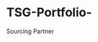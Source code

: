 # TSG-Portfolio-
Sourcing Partner
<!DOCTYPE html>
<html lang="en">
<head>
    <meta charset="UTF-8">
    <meta name="viewport" content="width=device-width, initial-scale=1.0">
    <title>Gaming Accessories - Product Order Request</title>
    <script src="https://cdn.tailwindcss.com"></script>
    <script>
        tailwind.config = {
            darkMode: 'class',
            theme: {
                extend: {
                    colors: {
                        primary: '#5D5CDE',
                        'primary-hover': '#4F4BC7',
                    }
                }
            }
        }
    </script>
    <style>
        .product-frame {
            background: linear-gradient(135deg, #667eea 0%, #764ba2 100%);
            transition: all 0.3s ease;
        }
        .product-frame:hover {
            transform: translateY(-5px);
            box-shadow: 0 20px 25px -5px rgba(0, 0, 0, 0.1), 0 10px 10px -5px rgba(0, 0, 0, 0.04);
        }
        .dark .product-frame {
            background: linear-gradient(135deg, #4a5568 0%, #2d3748 100%);
        }
        .file-upload-area {
            border: 2px dashed #d1d5db;
            transition: all 0.3s ease;
        }
        .file-upload-area:hover, .file-upload-area.drag-over {
            border-color: #5D5CDE;
            background-color: #f8faff;
        }
        .dark .file-upload-area {
            border-color: #4b5563;
        }
        .dark .file-upload-area:hover, .dark .file-upload-area.drag-over {
            border-color: #5D5CDE;
            background-color: #1f2937;
        }
        .loading-spinner {
            animation: spin 1s linear infinite;
        }
        @keyframes spin {
            from { transform: rotate(0deg); }
            to { transform: rotate(360deg); }
        }
        .category-card {
            background: linear-gradient(45deg, #f3f4f6, #e5e7eb);
            border: 2px solid #e5e7eb;
            transition: all 0.3s ease;
        }
        .category-card:hover {
            border-color: #5D5CDE;
            background: linear-gradient(45deg, #f8faff, #f3f4f6);
        }
        .dark .category-card {
            background: linear-gradient(45deg, #374151, #4b5563);
            border-color: #4b5563;
        }
        .dark .category-card:hover {
            border-color: #5D5CDE;
            background: linear-gradient(45deg, #1f2937, #374151);
        }
        
        /* TSG Branding Animations */
        .floating-shapes {
            position: absolute;
            width: 100%;
            height: 100%;
            overflow: hidden;
        }
        
        .shape {
            position: absolute;
            border-radius: 50%;
            background: linear-gradient(45deg, #ffffff20, #ffffff10);
            animation: float 6s ease-in-out infinite;
        }
        
        .shape-1 {
            width: 80px;
            height: 80px;
            top: 10%;
            left: 10%;
            animation-delay: 0s;
        }
        
        .shape-2 {
            width: 120px;
            height: 120px;
            top: 60%;
            right: 15%;
            animation-delay: 2s;
        }
        
        .shape-3 {
            width: 60px;
            height: 60px;
            top: 30%;
            right: 30%;
            animation-delay: 4s;
        }
        
        .shape-4 {
            width: 100px;
            height: 100px;
            bottom: 20%;
            left: 20%;
            animation-delay: 1s;
        }
        
        @keyframes float {
            0%, 100% { transform: translateY(0px) rotate(0deg); }
            50% { transform: translateY(-20px) rotate(180deg); }
        }
        
        .robot-wave {
            animation: wave 3s ease-in-out infinite;
        }
        
        @keyframes wave {
            0%, 100% { transform: translateY(0px) rotate(0deg); }
            25% { transform: translateY(-5px) rotate(2deg); }
            75% { transform: translateY(-5px) rotate(-2deg); }
        }
        
        .pulse-animation {
            animation: pulse 2s infinite;
        }
        
        @keyframes pulse {
            0% { transform: scale(1); }
            50% { transform: scale(1.05); }
            100% { transform: scale(1); }
        }
        
        .gaming-brand-badge {
            background: rgba(255, 255, 255, 0.1);
            backdrop-filter: blur(10px);
            border: 1px solid rgba(255, 255, 255, 0.2);
            padding: 8px 16px;
            border-radius: 20px;
            font-size: 0.875rem;
            font-weight: 500;
            transition: all 0.3s ease;
            animation: slideIn 0.6s ease-out forwards;
        }
        
        .gaming-brand-badge:hover {
            background: rgba(255, 255, 255, 0.2);
            transform: translateY(-2px);
            box-shadow: 0 4px 12px rgba(0, 0, 0, 0.1);
        }
        
        @keyframes slideIn {
            from { opacity: 0; transform: translateY(20px); }
            to { opacity: 1; transform: translateY(0); }
        }
        
        /* Product Categories Enhancement */
        .category-showcase {
            background: linear-gradient(135deg, #667eea 0%, #764ba2 100%);
            border-radius: 15px;
            padding: 20px;
            margin: 20px 0;
            position: relative;
            overflow: hidden;
        }
        
        .category-showcase::before {
            content: '';
            position: absolute;
            top: 0;
            left: -100%;
            width: 100%;
            height: 100%;
            background: linear-gradient(90deg, transparent, rgba(255,255,255,0.2), transparent);
            animation: shine 3s infinite;
        }
        
        @keyframes shine {
            0% { left: -100%; }
            100% { left: 100%; }
        }
    </style>
</head>
<body class="bg-gray-50 dark:bg-gray-900 min-h-screen transition-colors duration-200">
    <div class="container mx-auto px-4 py-8 max-w-6xl">
        <!-- Animated Header with TSG Branding -->
        <div class="relative overflow-hidden bg-gradient-to-r from-purple-600 via-blue-600 to-purple-800 rounded-xl shadow-2xl mb-8 p-8 text-white">
            <!-- Animated Background Elements -->
            <div class="absolute inset-0 opacity-10">
                <div class="floating-shapes">
                    <div class="shape shape-1"></div>
                    <div class="shape shape-2"></div>
                    <div class="shape shape-3"></div>
                    <div class="shape shape-4"></div>
                </div>
            </div>
            
            <!-- Main Header Content -->
            <div class="relative z-10 flex flex-col lg:flex-row items-center justify-between">
                <!-- Left: TSG Branding -->
                <div class="flex items-center mb-6 lg:mb-0">
                    <div class="mr-6">
                        <img src="https://pfst.cf2.poecdn.net/base/image/bfe0b72d14c346859a59c36a79bb9666c53bf850cfd609072dd17a3af8d0c9e7?w=1227&h=1163" 
                             alt="TSG B2B Platform" 
                             class="w-20 h-20 object-contain filter drop-shadow-lg hover:scale-110 transition-transform duration-300">
                    </div>
                    <div>
                        <h1 class="text-4xl font-bold mb-2 bg-clip-text text-transparent bg-gradient-to-r from-yellow-300 to-yellow-100">
                            TSG Gaming Store
                        </h1>
                        <p class="text-lg opacity-90">
                            B2B Platform • Global Business Solutions
                        </p>
                        <p class="text-sm opacity-75">
                            Custom Gaming Accessories & Professional Stands
                        </p>
                    </div>
                </div>
                
                <!-- Right: Animated Robot Mascot -->
                <div class="relative">
                    <img src="https://pfst.cf2.poecdn.net/base/image/3587580da5f3b44c75a4b3a33c9bf6ec72340ab787beb2174df52cbf07b2ced7?w=1200&h=1200" 
                         alt="TSG Robot Assistant" 
                         class="w-32 h-32 object-contain robot-wave filter drop-shadow-2xl">
                    <div class="absolute -top-2 -right-2 bg-green-400 text-green-900 px-3 py-1 rounded-full text-sm font-bold pulse-animation">
                        Live Support!
                    </div>
                </div>
            </div>
            
            <!-- Gaming Brands Showcase -->
            <div class="mt-8 flex flex-wrap justify-center items-center gap-6 opacity-80">
                <div class="gaming-brand-badge">🎮 Sony PlayStation</div>
                <div class="gaming-brand-badge">🎯 Microsoft Xbox</div>
                <div class="gaming-brand-badge">🎲 Nintendo Switch</div>
                <div class="gaming-brand-badge">📱 Mobile Gaming</div>
                <div class="gaming-brand-badge">🕹️ Retro Consoles</div>
                <div class="gaming-brand-badge">🥽 VR Accessories</div>
            </div>
            
            <!-- Call to Action -->
            <div class="text-center mt-6">
                <p class="text-xl font-semibold mb-2">
                    📧 Instant Gmail Integration • 🚀 Fast Quote Response • 🌍 Global Shipping
                </p>
                <p class="text-sm opacity-75">
                    Professional B2B orders automatically formatted and sent to your Gmail
                </p>
            </div>
        </div>

        <!-- Product Categories Showcase -->
        <div class="category-showcase text-white mb-8">
            <div class="relative z-10">
                <h2 class="text-3xl font-bold text-center mb-2">🎮 PRODUCT CATEGORIES 🎮</h2>
                <p class="text-center text-lg opacity-90 mb-8">Professional Gaming Accessories for Every Platform</p>
                
                <!-- Categories Grid inspired by your image -->
                <div class="grid grid-cols-2 md:grid-cols-4 gap-4 mb-6">
                    <div class="bg-red-600 rounded-lg p-4 text-center hover:bg-red-700 transition-colors cursor-pointer" onclick="filterCategory('sony')">
                        <div class="text-2xl mb-2">🎮</div>
                        <h3 class="font-bold">For PS Series</h3>
                        <p class="text-sm opacity-80">PlayStation Stands</p>
                    </div>
                    <div class="bg-red-600 rounded-lg p-4 text-center hover:bg-red-700 transition-colors cursor-pointer" onclick="filterCategory('microsoft')">
                        <div class="text-2xl mb-2">🎯</div>
                        <h3 class="font-bold">For XBOX Series</h3>
                        <p class="text-sm opacity-80">Xbox Accessories</p>
                    </div>
                    <div class="bg-red-600 rounded-lg p-4 text-center hover:bg-red-700 transition-colors cursor-pointer" onclick="filterCategory('nintendo')">
                        <div class="text-2xl mb-2">🎲</div>
                        <h3 class="font-bold">For Nintendo Switch</h3>
                        <p class="text-sm opacity-80">Switch & 3DS Stands</p>
                    </div>
                    <div class="bg-red-600 rounded-lg p-4 text-center hover:bg-red-700 transition-colors cursor-pointer" onclick="filterCategory('mobile')">
                        <div class="text-2xl mb-2">📱</div>
                        <h3 class="font-bold">For PHONE/PC</h3>
                        <p class="text-sm opacity-80">Mobile Gaming</p>
                    </div>
                    <div class="bg-red-600 rounded-lg p-4 text-center hover:bg-red-700 transition-colors cursor-pointer" onclick="filterCategory('retro')">
                        <div class="text-2xl mb-2">🕹️</div>
                        <h3 class="font-bold">Game Console</h3>
                        <p class="text-sm opacity-80">Retro Gaming</p>
                    </div>
                    <div class="bg-red-600 rounded-lg p-4 text-center hover:bg-red-700 transition-colors cursor-pointer" onclick="filterCategory('sony')">
                        <div class="text-2xl mb-2">🎧</div>
                        <h3 class="font-bold">Game Headset</h3>
                        <p class="text-sm opacity-80">Audio Accessories</p>
                    </div>
                    <div class="bg-red-600 rounded-lg p-4 text-center hover:bg-red-700 transition-colors cursor-pointer" onclick="filterCategory('all')">
                        <div class="text-2xl mb-2">🎮</div>
                        <h3 class="font-bold">Game Accessories</h3>
                        <p class="text-sm opacity-80">All Categories</p>
                    </div>
                    <div class="bg-red-600 rounded-lg p-4 text-center hover:bg-red-700 transition-colors cursor-pointer" onclick="filterCategory('sony')">
                        <div class="text-2xl mb-2">🥽</div>
                        <h3 class="font-bold">VR Gaming</h3>
                        <p class="text-sm opacity-80">VR Accessories</p>
                    </div>
                </div>
                
                <!-- Global Shipping Indicators -->
                <div class="flex justify-center items-center gap-2 flex-wrap opacity-80">
                    <span class="text-sm">🌍 Global Shipping:</span>
                    <span class="flag-emoji">🇩🇪</span>
                    <span class="flag-emoji">🇷🇺</span>
                    <span class="flag-emoji">🇪🇸</span>
                    <span class="flag-emoji">🇵🇹</span>
                    <span class="flag-emoji">🇫🇷</span>
                    <span class="flag-emoji">🇸🇦</span>
                    <span class="flag-emoji">🇹🇭</span>
                    <span class="flag-emoji">🇹🇷</span>
                    <span class="flag-emoji">🇮🇹</span>
                    <span class="flag-emoji">🇯🇵</span>
                    <span class="flag-emoji">🇰🇷</span>
                    <span class="flag-emoji">🇻🇳</span>
                </div>
            </div>
        </div>

        <!-- Product Showcase -->
        <div class="bg-white dark:bg-gray-800 rounded-lg shadow-lg p-6 mb-8">
            <h2 class="text-2xl font-bold text-gray-800 dark:text-white mb-6">Browse Our Products</h2>
            
            <!-- Category Filter -->
            <div class="flex flex-wrap gap-2 mb-6">
                <button onclick="filterCategory('all')" class="category-filter-btn bg-primary text-white px-4 py-2 rounded-full text-sm font-medium">All</button>
                <button onclick="filterCategory('sony')" class="category-filter-btn bg-gray-200 dark:bg-gray-600 text-gray-700 dark:text-gray-300 px-4 py-2 rounded-full text-sm font-medium hover:bg-primary hover:text-white transition-colors">Sony</button>
                <button onclick="filterCategory('microsoft')" class="category-filter-btn bg-gray-200 dark:bg-gray-600 text-gray-700 dark:text-gray-300 px-4 py-2 rounded-full text-sm font-medium hover:bg-primary hover:text-white transition-colors">Microsoft</button>
                <button onclick="filterCategory('nintendo')" class="category-filter-btn bg-gray-200 dark:bg-gray-600 text-gray-700 dark:text-gray-300 px-4 py-2 rounded-full text-sm font-medium hover:bg-primary hover:text-white transition-colors">Nintendo</button>
                <button onclick="filterCategory('mobile')" class="category-filter-btn bg-gray-200 dark:bg-gray-600 text-gray-700 dark:text-gray-300 px-4 py-2 rounded-full text-sm font-medium hover:bg-primary hover:text-white transition-colors">Mobile</button>
            </div>

            <!-- Products Grid -->
            <div class="grid grid-cols-1 md:grid-cols-2 lg:grid-cols-3 xl:grid-cols-4 gap-6" id="productsGrid">
                <!-- Products will be populated by JavaScript -->
            </div>
        </div>

        <!-- Order Form -->
        <div class="bg-white dark:bg-gray-800 rounded-lg shadow-lg p-6 md:p-8">
            <h2 class="text-3xl font-bold text-center text-gray-800 dark:text-white mb-8">
                Product Order Request
            </h2>
            
            <form id="orderForm" class="space-y-6">
                <!-- Customer Information -->
                <div class="bg-gray-50 dark:bg-gray-700 rounded-lg p-6">
                    <h3 class="text-lg font-semibold text-gray-800 dark:text-white mb-4">Customer Information</h3>
                    <div class="grid grid-cols-1 md:grid-cols-2 gap-4">
                        <div>
                            <label for="name" class="block text-sm font-medium text-gray-700 dark:text-gray-300 mb-2">
                                Full Name *
                            </label>
                            <input 
                                type="text" 
                                id="name" 
                                name="name" 
                                required 
                                class="w-full px-4 py-3 text-base border border-gray-300 dark:border-gray-600 rounded-md focus:outline-none focus:ring-2 focus:ring-primary focus:border-transparent bg-white dark:bg-gray-600 text-gray-900 dark:text-white transition-colors duration-200"
                                placeholder="Enter your full name"
                            >
                        </div>
                        <div>
                            <label for="email" class="block text-sm font-medium text-gray-700 dark:text-gray-300 mb-2">
                                Email Address *
                            </label>
                            <input 
                                type="email" 
                                id="email" 
                                name="email" 
                                required 
                                class="w-full px-4 py-3 text-base border border-gray-300 dark:border-gray-600 rounded-md focus:outline-none focus:ring-2 focus:ring-primary focus:border-transparent bg-white dark:bg-gray-600 text-gray-900 dark:text-white transition-colors duration-200"
                                placeholder="Enter your email address"
                            >
                        </div>
                    </div>
                </div>

                <!-- Product Selection -->
                <div class="bg-gray-50 dark:bg-gray-700 rounded-lg p-6">
                    <h3 class="text-lg font-semibold text-gray-800 dark:text-white mb-4">Product Selection</h3>
                    
                    <div class="grid grid-cols-1 md:grid-cols-2 gap-4 mb-4">
                        <div>
                            <label for="category" class="block text-sm font-medium text-gray-700 dark:text-gray-300 mb-2">
                                Product Category *
                            </label>
                            <select 
                                id="category" 
                                name="category" 
                                required 
                                onchange="updateSubcategories()"
                                class="w-full px-4 py-3 text-base border border-gray-300 dark:border-gray-600 rounded-md focus:outline-none focus:ring-2 focus:ring-primary focus:border-transparent bg-white dark:bg-gray-600 text-gray-900 dark:text-white transition-colors duration-200"
                            >
                                <option value="">Select a category</option>
                                <option value="sony">Sony PlayStation</option>
                                <option value="microsoft">Microsoft Xbox</option>
                                <option value="nintendo">Nintendo</option>
                                <option value="retro">Retro Gaming</option>
                                <option value="mobile">Mobile Gaming</option>
                            </select>
                        </div>
                        <div>
                            <label for="subcategory" class="block text-sm font-medium text-gray-700 dark:text-gray-300 mb-2">
                                Platform/Device *
                            </label>
                            <select 
                                id="subcategory" 
                                name="subcategory" 
                                required 
                                onchange="updateProducts()"
                                class="w-full px-4 py-3 text-base border border-gray-300 dark:border-gray-600 rounded-md focus:outline-none focus:ring-2 focus:ring-primary focus:border-transparent bg-white dark:bg-gray-600 text-gray-900 dark:text-white transition-colors duration-200"
                                disabled
                            >
                                <option value="">Select platform first</option>
                            </select>
                        </div>
                    </div>

                    <div class="mb-4">
                        <label for="product" class="block text-sm font-medium text-gray-700 dark:text-gray-300 mb-2">
                            Specific Product *
                        </label>
                        <select 
                            id="product" 
                            name="product" 
                            required 
                            class="w-full px-4 py-3 text-base border border-gray-300 dark:border-gray-600 rounded-md focus:outline-none focus:ring-2 focus:ring-primary focus:border-transparent bg-white dark:bg-gray-600 text-gray-900 dark:text-white transition-colors duration-200"
                            disabled
                        >
                            <option value="">Select category and platform first</option>
                        </select>
                    </div>

                    <div class="grid grid-cols-1 md:grid-cols-3 gap-4">
                        <div>
                            <label for="quantity" class="block text-sm font-medium text-gray-700 dark:text-gray-300 mb-2">
                                Quantity *
                            </label>
                            <input 
                                type="number" 
                                id="quantity" 
                                name="quantity" 
                                min="1" 
                                required 
                                class="w-full px-4 py-3 text-base border border-gray-300 dark:border-gray-600 rounded-md focus:outline-none focus:ring-2 focus:ring-primary focus:border-transparent bg-white dark:bg-gray-600 text-gray-900 dark:text-white transition-colors duration-200"
                                placeholder="Enter quantity"
                            >
                        </div>
                        <div>
                            <label for="material" class="block text-sm font-medium text-gray-700 dark:text-gray-300 mb-2">
                                Material
                            </label>
                            <select 
                                id="material" 
                                name="material" 
                                class="w-full px-4 py-3 text-base border border-gray-300 dark:border-gray-600 rounded-md focus:outline-none focus:ring-2 focus:ring-primary focus:border-transparent bg-white dark:bg-gray-600 text-gray-900 dark:text-white transition-colors duration-200"
                            >
                                <option value="wood">Wood</option>
                                <option value="plastic">Plastic</option>
                                <option value="metal">Metal</option>
                                <option value="acrylic">Acrylic</option>
                            </select>
                        </div>
                        <div>
                            <label for="color" class="block text-sm font-medium text-gray-700 dark:text-gray-300 mb-2">
                                Color/Finish
                            </label>
                            <select 
                                id="color" 
                                name="color" 
                                class="w-full px-4 py-3 text-base border border-gray-300 dark:border-gray-600 rounded-md focus:outline-none focus:ring-2 focus:ring-primary focus:border-transparent bg-white dark:bg-gray-600 text-gray-900 dark:text-white transition-colors duration-200"
                            >
                                <option value="natural">Natural</option>
                                <option value="black">Black</option>
                                <option value="white">White</option>
                                <option value="custom">Custom Color</option>
                            </select>
                        </div>
                    </div>
                </div>

                <!-- Customization Options -->
                <div class="bg-gray-50 dark:bg-gray-700 rounded-lg p-6">
                    <h3 class="text-lg font-semibold text-gray-800 dark:text-white mb-4">Customization Options</h3>
                    
                    <div class="grid grid-cols-1 md:grid-cols-2 gap-4 mb-4">
                        <div>
                            <label class="flex items-center">
                                <input type="checkbox" id="logoEngraving" name="logoEngraving" class="rounded border-gray-300 text-primary focus:ring-primary">
                                <span class="ml-2 text-gray-700 dark:text-gray-300">Logo Engraving/Etching</span>
                            </label>
                        </div>
                        <div>
                            <label class="flex items-center">
                                <input type="checkbox" id="customText" name="customText" class="rounded border-gray-300 text-primary focus:ring-primary">
                                <span class="ml-2 text-gray-700 dark:text-gray-300">Custom Text</span>
                            </label>
                        </div>
                    </div>

                    <div id="logoSection" class="hidden mb-4">
                        <label for="mockup" class="block text-sm font-medium text-gray-700 dark:text-gray-300 mb-2">
                            Upload Logo/Mockup
                        </label>
                        <div class="file-upload-area rounded-lg p-6 text-center cursor-pointer" id="fileUploadArea">
                            <input type="file" id="mockup" name="mockup" accept="image/*" class="hidden">
                            <svg class="mx-auto h-12 w-12 text-gray-400 dark:text-gray-500 mb-4" stroke="currentColor" fill="none" viewBox="0 0 48 48">
                                <path d="M28 8H12a4 4 0 00-4 4v20m32-12v8m0 0v8a4 4 0 01-4 4H12a4 4 0 01-4-4v-4m32-4l-3.172-3.172a4 4 0 00-5.656 0L28 28M8 32l9.172-9.172a4 4 0 015.656 0L28 28m0 0l4 4m4-24h8m-4-4v8m-12 4h.02" stroke-width="2" stroke-linecap="round" stroke-linejoin="round" />
                            </svg>
                            <p class="text-gray-600 dark:text-gray-400" id="fileUploadText">
                                <span class="font-medium text-primary hover:text-primary-hover">Click to upload</span> or drag and drop
                            </p>
                            <p class="text-xs text-gray-500 dark:text-gray-500 mt-1">PNG, JPG, SVG up to 10MB</p>
                        </div>
                        <div id="filePreview" class="mt-4 hidden">
                            <img id="previewImage" class="max-w-full h-auto rounded-lg border border-gray-200 dark:border-gray-600" alt="Preview">
                            <p id="fileName" class="text-sm text-gray-600 dark:text-gray-400 mt-2"></p>
                        </div>
                    </div>

                    <div id="textSection" class="hidden">
                        <label for="customTextInput" class="block text-sm font-medium text-gray-700 dark:text-gray-300 mb-2">
                            Custom Text to Engrave
                        </label>
                        <input 
                            type="text" 
                            id="customTextInput" 
                            name="customTextInput" 
                            class="w-full px-4 py-3 text-base border border-gray-300 dark:border-gray-600 rounded-md focus:outline-none focus:ring-2 focus:ring-primary focus:border-transparent bg-white dark:bg-gray-600 text-gray-900 dark:text-white transition-colors duration-200"
                            placeholder="Enter text to be engraved"
                        >
                    </div>
                </div>

                <!-- Delivery Information -->
                <div class="bg-gray-50 dark:bg-gray-700 rounded-lg p-6">
                    <h3 class="text-lg font-semibold text-gray-800 dark:text-white mb-4">Delivery Information</h3>
                    
                    <div class="grid grid-cols-1 md:grid-cols-2 gap-4 mb-4">
                        <div>
                            <label for="deliveryDate" class="block text-sm font-medium text-gray-700 dark:text-gray-300 mb-2">
                                Preferred Delivery Date
                            </label>
                            <input 
                                type="date" 
                                id="deliveryDate" 
                                name="deliveryDate" 
                                class="w-full px-4 py-3 text-base border border-gray-300 dark:border-gray-600 rounded-md focus:outline-none focus:ring-2 focus:ring-primary focus:border-transparent bg-white dark:bg-gray-600 text-gray-900 dark:text-white transition-colors duration-200"
                            >
                        </div>
                        <div>
                            <label for="deliverySpeed" class="block text-sm font-medium text-gray-700 dark:text-gray-300 mb-2">
                                Delivery Speed
                            </label>
                            <select 
                                id="deliverySpeed" 
                                name="deliverySpeed" 
                                class="w-full px-4 py-3 text-base border border-gray-300 dark:border-gray-600 rounded-md focus:outline-none focus:ring-2 focus:ring-primary focus:border-transparent bg-white dark:bg-gray-600 text-gray-900 dark:text-white transition-colors duration-200"
                            >
                                <option value="standard">Standard (7-14 days)</option>
                                <option value="express">Express (3-5 days)</option>
                                <option value="rush">Rush (1-2 days)</option>
                            </select>
                        </div>
                    </div>

                    <div>
                        <label for="shippingAddress" class="block text-sm font-medium text-gray-700 dark:text-gray-300 mb-2">
                            Shipping Address *
                        </label>
                        <textarea 
                            id="shippingAddress" 
                            name="shippingAddress" 
                            rows="3" 
                            required
                            class="w-full px-4 py-3 text-base border border-gray-300 dark:border-gray-600 rounded-md focus:outline-none focus:ring-2 focus:ring-primary focus:border-transparent bg-white dark:bg-gray-600 text-gray-900 dark:text-white transition-colors duration-200 resize-vertical"
                            placeholder="Enter complete shipping address with postal code"
                        ></textarea>
                    </div>
                </div>

                <!-- Additional Notes -->
                <div>
                    <label for="notes" class="block text-sm font-medium text-gray-700 dark:text-gray-300 mb-2">
                        Additional Notes & Requirements
                    </label>
                    <textarea 
                        id="notes" 
                        name="notes" 
                        rows="4" 
                        class="w-full px-4 py-3 text-base border border-gray-300 dark:border-gray-600 rounded-md focus:outline-none focus:ring-2 focus:ring-primary focus:border-transparent bg-white dark:bg-gray-600 text-gray-900 dark:text-white transition-colors duration-200 resize-vertical"
                        placeholder="Any special requirements, design specifications, or additional notes..."
                    ></textarea>
                </div>

                <button 
                    type="submit" 
                    id="submitBtn"
                    class="w-full bg-primary hover:bg-primary-hover text-white font-medium py-4 px-6 rounded-md transition-colors duration-200 focus:outline-none focus:ring-2 focus:ring-primary focus:ring-offset-2 focus:ring-offset-white dark:focus:ring-offset-gray-800 disabled:opacity-50 disabled:cursor-not-allowed flex items-center justify-center text-lg"
                >
                    <span id="submitText">Submit Order Request</span>
                    <svg id="loadingSpinner" class="loading-spinner ml-3 h-5 w-5 hidden" fill="none" viewBox="0 0 24 24">
                        <circle class="opacity-25" cx="12" cy="12" r="10" stroke="currentColor" stroke-width="4"></circle>
                        <path class="opacity-75" fill="currentColor" d="M4 12a8 8 0 018-8V0C5.373 0 0 5.373 0 12h4zm2 5.291A7.962 7.962 0 014 12H0c0 3.042 1.135 5.824 3 7.938l3-2.647z"></path>
                    </svg>
                </button>
            </form>

            <!-- Success/Error Messages -->
            <div id="successMessage" class="hidden mt-6 p-4 bg-green-50 dark:bg-green-900 border border-green-200 dark:border-green-700 rounded-md">
                <div class="flex">
                    <svg class="h-5 w-5 text-green-400" viewBox="0 0 20 20" fill="currentColor">
                        <path fill-rule="evenodd" d="M10 18a8 8 0 100-16 8 8 0 000 16zm3.707-9.293a1 1 0 00-1.414-1.414L9 10.586 7.707 9.293a1 1 0 00-1.414 1.414l2 2a1 1 0 001.414 0l4-4z" clip-rule="evenodd" />
                    </svg>
                    <div class="ml-3">
                        <h3 class="text-sm font-medium text-green-800 dark:text-green-200">🎉 Order Successfully Sent to TSG Gmail Database!</h3>
                        <p class="text-sm text-green-700 dark:text-green-300 mt-1">
                            ✅ Professional order confirmation auto-generated<br>
                            📧 Ready to copy/paste to your Gmail<br>
                            🤖 TSG Robot Assistant has processed your request<br>
                            ⚡ Check the chat window for your complete order details
                        </p>
                    </div>
                </div>
            </div>

            <div id="errorMessage" class="hidden mt-6 p-4 bg-red-50 dark:bg-red-900 border border-red-200 dark:border-red-700 rounded-md">
                <div class="flex">
                    <svg class="h-5 w-5 text-red-400" viewBox="0 0 20 20" fill="currentColor">
                        <path fill-rule="evenodd" d="M10 18a8 8 0 100-16 8 8 0 000 16zM8.707 7.293a1 1 0 00-1.414 1.414L8.586 10l-1.293 1.293a1 1 0 101.414 1.414L10 11.414l1.293 1.293a1 1 0 001.414-1.414L11.414 10l1.293-1.293a1 1 0 00-1.414-1.414L10 8.586 8.707 7.293z" clip-rule="evenodd" />
                    </svg>
                    <div class="ml-3">
                        <h3 class="text-sm font-medium text-red-800 dark:text-red-200">Error submitting order</h3>
                        <p id="errorText" class="text-sm text-red-700 dark:text-red-300 mt-1"></p>
                    </div>
                </div>
            </div>
        </div>
    </div>

    <script>
        // Product database
        const productDatabase = {
            sony: {
                'ps5': [
                    { id: 'ps5_stand_premium', name: 'PS5 Premium Stand', description: 'Adjustable premium stand with RGB lighting' },
                    { id: 'ps5_stand_basic', name: 'PS5 Basic Stand', description: 'Simple and sturdy basic stand' },
                    { id: 'ps5_controller_dock', name: 'PS5 Controller Charging Dock', description: 'Dual controller charging station' },
                    { id: 'ps5_headset_stand', name: 'PS5 Headset Stand', description: 'Premium headset display stand' }
                ],
                'ps4': [
                    { id: 'ps4_stand_vertical', name: 'PS4 Vertical Stand', description: 'Space-saving vertical stand' },
                    { id: 'ps4_controller_stand', name: 'PS4 Controller Stand', description: 'Controller display and storage' },
                    { id: 'ps4_cooling_stand', name: 'PS4 Cooling Stand', description: 'Stand with built-in cooling fans' }
                ],
                'psvr': [
                    { id: 'psvr_headset_stand', name: 'PS VR Headset Stand', description: 'Premium VR headset display stand' },
                    { id: 'psvr_controller_dock', name: 'PS VR Controller Dock', description: 'Move controller charging dock' },
                    { id: 'psvr_combo_stand', name: 'PS VR Combo Stand', description: 'All-in-one VR accessory stand' }
                ]
            },
            microsoft: {
                'xbox_series': [
                    { id: 'xbox_series_stand', name: 'Xbox Series X/S Stand', description: 'Modern minimalist console stand' },
                    { id: 'xbox_series_controller_dock', name: 'Xbox Series Controller Dock', description: 'Dual controller charging station' },
                    { id: 'xbox_series_headset_stand', name: 'Xbox Series Headset Stand', description: 'Premium headset display stand' }
                ],
                'xbox_one': [
                    { id: 'xbox_one_x_stand', name: 'Xbox One X Stand', description: 'Heavy-duty stand for Xbox One X' },
                    { id: 'xbox_one_s_stand', name: 'Xbox One S Stand', description: 'Compact stand for Xbox One S' },
                    { id: 'xbox_one_controller_stand', name: 'Xbox One Controller Stand', description: 'Controller display stand' }
                ],
                'xbox_360': [
                    { id: 'xbox_360_stand', name: 'Xbox 360 Stand', description: 'Classic Xbox 360 display stand' },
                    { id: 'xbox_360_controller_rack', name: 'Xbox 360 Controller Rack', description: 'Multi-controller storage rack' }
                ]
            },
            nintendo: {
                'switch': [
                    { id: 'switch_dock_stand', name: 'Nintendo Switch Dock Stand', description: 'Portable dock display stand' },
                    { id: 'switch_pro_controller_stand', name: 'Switch Pro Controller Stand', description: 'Pro controller display stand' },
                    { id: 'switch_game_rack', name: 'Switch Game Card Rack', description: 'Game cartridge storage rack' }
                ],
                '3ds': [
                    { id: '3ds_xl_stand', name: 'New 3DS XL Stand', description: 'Foldable 3DS XL stand' },
                    { id: '3ds_charging_stand', name: '3DS Charging Stand', description: 'Stand with integrated charging' },
                    { id: '3ds_game_case', name: '3DS Game Case Stand', description: 'Game cartridge display case' }
                ],
                '2ds': [
                    { id: '2ds_ll_stand', name: 'New 2DS LL Stand', description: 'Ergonomic 2DS LL stand' },
                    { id: '2ds_display_stand', name: '2DS Display Stand', description: 'Premium display stand for 2DS' }
                ]
            },
            retro: {
                'snes': [
                    { id: 'snes_console_stand', name: 'SNES Console Stand', description: 'Retro-style SNES display stand' },
                    { id: 'snes_controller_holder', name: 'SNES Controller Holder', description: 'Classic controller display' }
                ],
                'nes': [
                    { id: 'nes_console_stand', name: 'NES Console Stand', description: 'Vintage NES display stand' },
                    { id: 'nes_game_rack', name: 'NES Game Cartridge Rack', description: 'Retro game storage solution' }
                ]
            },
            mobile: {
                'phone': [
                    { id: 'phone_gaming_stand', name: 'Mobile Gaming Stand', description: 'Adjustable phone gaming stand' },
                    { id: 'phone_controller_clip', name: 'Controller Phone Clip', description: 'Phone mount for controllers' },
                    { id: 'phone_cooling_stand', name: 'Phone Cooling Stand', description: 'Stand with cooling features' }
                ],
                'tablet': [
                    { id: 'tablet_gaming_stand', name: 'Tablet Gaming Stand', description: 'Multi-angle tablet stand' },
                    { id: 'tablet_controller_mount', name: 'Tablet Controller Mount', description: 'Tablet mount for gaming' }
                ]
            }
        };

        const subcategories = {
            sony: [
                { value: 'ps5', label: 'PlayStation 5' },
                { value: 'ps4', label: 'PlayStation 4' },
                { value: 'psvr', label: 'PlayStation VR' }
            ],
            microsoft: [
                { value: 'xbox_series', label: 'Xbox Series X/S' },
                { value: 'xbox_one', label: 'Xbox One (X/S/Original)' },
                { value: 'xbox_360', label: 'Xbox 360' }
            ],
            nintendo: [
                { value: 'switch', label: 'Nintendo Switch' },
                { value: '3ds', label: '3DS / New 3DS XL' },
                { value: '2ds', label: 'New 2DS LL' }
            ],
            retro: [
                { value: 'snes', label: 'Super Nintendo (SNES)' },
                { value: 'nes', label: 'Nintendo Entertainment System' }
            ],
            mobile: [
                { value: 'phone', label: 'Mobile Phone' },
                { value: 'tablet', label: 'Tablet' }
            ]
        };

        // Dark mode detection
        if (window.matchMedia && window.matchMedia('(prefers-color-scheme: dark)').matches) {
            document.documentElement.classList.add('dark');
        }
        window.matchMedia('(prefers-color-scheme: dark)').addEventListener('change', event => {
            if (event.matches) {
                document.documentElement.classList.add('dark');
            } else {
                document.documentElement.classList.remove('dark');
            }
        });

        // Generate product cards
        function generateProductCards() {
            const grid = document.getElementById('productsGrid');
            let html = '';

            Object.keys(productDatabase).forEach(category => {
                Object.keys(productDatabase[category]).forEach(subcategory => {
                    productDatabase[category][subcategory].forEach(product => {
                        html += `
                            <div class="product-card category-${category} cursor-pointer" onclick="selectProduct('${category}', '${subcategory}', '${product.id}')">
                                <div class="product-frame rounded-lg p-6 text-white h-48 flex flex-col justify-between">
                                    <div>
                                        <h4 class="font-bold text-lg mb-2">${product.name}</h4>
                                        <p class="text-sm opacity-90">${product.description}</p>
                                    </div>
                                    <div class="flex justify-between items-center">
                                        <span class="text-xs bg-white bg-opacity-20 px-2 py-1 rounded">${category.toUpperCase()}</span>
                                        <span class="text-xs">${subcategory.replace('_', ' ').toUpperCase()}</span>
                                    </div>
                                </div>
                            </div>
                        `;
                    });
                });
            });

            grid.innerHTML = html;
        }

        // Filter products by category
        function filterCategory(category) {
            const cards = document.querySelectorAll('.product-card');
            const buttons = document.querySelectorAll('.category-filter-btn');

            // Update button states
            buttons.forEach(btn => {
                btn.classList.remove('bg-primary', 'text-white');
                btn.classList.add('bg-gray-200', 'dark:bg-gray-600', 'text-gray-700', 'dark:text-gray-300');
            });
            event.target.classList.remove('bg-gray-200', 'dark:bg-gray-600', 'text-gray-700', 'dark:text-gray-300');
            event.target.classList.add('bg-primary', 'text-white');

            // Filter cards
            cards.forEach(card => {
                if (category === 'all' || card.classList.contains(`category-${category}`)) {
                    card.style.display = 'block';
                } else {
                    card.style.display = 'none';
                }
            });
        }

        // Select product from grid
        function selectProduct(category, subcategory, productId) {
            const categorySelect = document.getElementById('category');
            const subcategorySelect = document.getElementById('subcategory');
            const productSelect = document.getElementById('product');

            // Set category
            categorySelect.value = category;
            updateSubcategories();

            // Set subcategory
            setTimeout(() => {
                subcategorySelect.value = subcategory;
                updateProducts();

                // Set product
                setTimeout(() => {
                    productSelect.value = productId;
                }, 100);
            }, 100);

            // Scroll to form
            document.getElementById('orderForm').scrollIntoView({ behavior: 'smooth' });
        }

        // Update subcategories based on category selection
        function updateSubcategories() {
            const category = document.getElementById('category').value;
            const subcategorySelect = document.getElementById('subcategory');
            const productSelect = document.getElementById('product');

            // Reset dependent selects
            subcategorySelect.innerHTML = '<option value="">Select platform</option>';
            productSelect.innerHTML = '<option value="">Select platform first</option>';
            productSelect.disabled = true;

            if (category && subcategories[category]) {
                subcategorySelect.disabled = false;
                subcategories[category].forEach(sub => {
                    subcategorySelect.innerHTML += `<option value="${sub.value}">${sub.label}</option>`;
                });
            } else {
                subcategorySelect.disabled = true;
            }
        }

        // Update products based on subcategory selection
        function updateProducts() {
            const category = document.getElementById('category').value;
            const subcategory = document.getElementById('subcategory').value;
            const productSelect = document.getElementById('product');

            productSelect.innerHTML = '<option value="">Select a product</option>';

            if (category && subcategory && productDatabase[category] && productDatabase[category][subcategory]) {
                productSelect.disabled = false;
                productDatabase[category][subcategory].forEach(product => {
                    productSelect.innerHTML += `<option value="${product.id}">${product.name}</option>`;
                });
            } else {
                productSelect.disabled = true;
            }
        }

        // Toggle customization sections
        document.getElementById('logoEngraving').addEventListener('change', function() {
            const logoSection = document.getElementById('logoSection');
            logoSection.classList.toggle('hidden', !this.checked);
        });

        document.getElementById('customText').addEventListener('change', function() {
            const textSection = document.getElementById('textSection');
            textSection.classList.toggle('hidden', !this.checked);
        });

        // File upload handling
        const fileUploadArea = document.getElementById('fileUploadArea');
        const fileInput = document.getElementById('mockup');
        const filePreview = document.getElementById('filePreview');
        const previewImage = document.getElementById('previewImage');
        const fileName = document.getElementById('fileName');
        const fileUploadText = document.getElementById('fileUploadText');

        fileUploadArea.addEventListener('click', () => fileInput.click());

        fileUploadArea.addEventListener('dragover', (e) => {
            e.preventDefault();
            fileUploadArea.classList.add('drag-over');
        });

        fileUploadArea.addEventListener('dragleave', () => {
            fileUploadArea.classList.remove('drag-over');
        });

        fileUploadArea.addEventListener('drop', (e) => {
            e.preventDefault();
            fileUploadArea.classList.remove('drag-over');
            const files = e.dataTransfer.files;
            if (files.length > 0) {
                handleFileSelect(files[0]);
            }
        });

        fileInput.addEventListener('change', (e) => {
            if (e.target.files.length > 0) {
                handleFileSelect(e.target.files[0]);
            }
        });

        function handleFileSelect(file) {
            if (file && file.type.startsWith('image/')) {
                const reader = new FileReader();
                reader.onload = (e) => {
                    previewImage.src = e.target.result;
                    fileName.textContent = file.name;
                    filePreview.classList.remove('hidden');
                    fileUploadText.innerHTML = '<span class="font-medium text-primary">File selected:</span> Click to change';
                };
                reader.readAsDataURL(file);
            }
        }

        // Form submission
        const form = document.getElementById('orderForm');
        const submitBtn = document.getElementById('submitBtn');
        const submitText = document.getElementById('submitText');
        const loadingSpinner = document.getElementById('loadingSpinner');
        const successMessage = document.getElementById('successMessage');
        const errorMessage = document.getElementById('errorMessage');
        const errorText = document.getElementById('errorText');

        form.addEventListener('submit', async (e) => {
            e.preventDefault();
            
            // Show loading state
            submitBtn.disabled = true;
            submitText.textContent = 'Processing Order...';
            loadingSpinner.classList.remove('hidden');
            successMessage.classList.add('hidden');
            errorMessage.classList.add('hidden');

            try {
                // Collect comprehensive form data
                const formData = new FormData(form);
                const orderData = {
                    // Customer Info
                    customerName: formData.get('name'),
                    customerEmail: formData.get('email'),
                    
                    // Product Details
                    category: formData.get('category'),
                    subcategory: formData.get('subcategory'),
                    product: formData.get('product'),
                    quantity: formData.get('quantity'),
                    material: formData.get('material'),
                    color: formData.get('color'),
                    
                    // Customization
                    logoEngraving: formData.get('logoEngraving') ? 'Yes' : 'No',
                    customText: formData.get('customText') ? 'Yes' : 'No',
                    customTextInput: formData.get('customTextInput') || 'None',
                    
                    // Delivery
                    deliveryDate: formData.get('deliveryDate') || 'Not specified',
                    deliverySpeed: formData.get('deliverySpeed'),
                    shippingAddress: formData.get('shippingAddress'),
                    
                    // Additional
                    notes: formData.get('notes') || 'None',
                    orderTimestamp: new Date().toLocaleString()
                };

                // Get display names for better formatting
                const categorySelect = document.getElementById('category');
                const subcategorySelect = document.getElementById('subcategory');
                const productSelect = document.getElementById('product');
                
                const categoryDisplayName = categorySelect.options[categorySelect.selectedIndex].text;
                const subcategoryDisplayName = subcategorySelect.options[subcategorySelect.selectedIndex].text;
                const productDisplayName = productSelect.options[productSelect.selectedIndex].text;

                // Create comprehensive order confirmation message
                const orderMessage = `@Claude-Sonnet-4 Please format this as a professional order confirmation email for our gaming accessories store database that can be forwarded to Gmail:

**🎮 GAMING ACCESSORIES ORDER CONFIRMATION**

**📋 ORDER DETAILS:**
- Order ID: #GAO-${Date.now()}
- Date: ${orderData.orderTimestamp}
- Status: Processing

**👤 CUSTOMER INFORMATION:**
- Name: ${orderData.customerName}
- Email: ${orderData.customerEmail}

**🎯 PRODUCT SPECIFICATIONS:**
- Category: ${categoryDisplayName}
- Platform: ${subcategoryDisplayName}
- Product: ${productDisplayName}
- Quantity: ${orderData.quantity} units
- Material: ${orderData.material}
- Color/Finish: ${orderData.color}

**🎨 CUSTOMIZATION OPTIONS:**
- Logo Engraving: ${orderData.logoEngraving}
- Custom Text: ${orderData.customText}
${orderData.customText === 'Yes' ? `- Text to Engrave: "${orderData.customTextInput}"` : ''}
- Design File: ${fileInput.files.length > 0 ? 'Attached (see image)' : 'Not provided'}

**📦 DELIVERY INFORMATION:**
- Delivery Speed: ${orderData.deliverySpeed}
- Preferred Date: ${orderData.deliveryDate}
- Shipping Address: 
${orderData.shippingAddress}

**📝 ADDITIONAL NOTES:**
${orderData.notes}

**💰 PRICING & NEXT STEPS:**
- Quote will be provided within 24 hours
- Production timeline will be confirmed with quote
- Payment terms: 50% deposit, 50% on completion

Please format this as a professional email that includes:
1. Clear subject line with order number
2. Professional business greeting
3. Well-organized order summary table
4. Production timeline information
5. Payment and shipping terms
6. Contact information for questions
7. Professional closing signature

Make it ready to copy and send via Gmail to the customer and for our internal database records.`;

                // Prepare attachments if image is selected
                const attachments = [];
                if (fileInput.files.length > 0) {
                    attachments.push(fileInput.files[0]);
                }

                // Send comprehensive order via Poe API
                const result = await window.Poe.sendUserMessage(orderMessage, {
                    attachments: attachments,
                    openChat: true,
                    stream: false
                });

                if (result.success) {
                    // Show success message
                    successMessage.classList.remove('hidden');
                    form.reset();
                    filePreview.classList.add('hidden');
                    fileUploadText.innerHTML = '<span class="font-medium text-primary hover:text-primary-hover">Click to upload</span> or drag and drop';
                    
                    // Reset form dependencies
                    document.getElementById('subcategory').disabled = true;
                    document.getElementById('product').disabled = true;
                    document.getElementById('logoSection').classList.add('hidden');
                    document.getElementById('textSection').classList.add('hidden');
                    
                    // Scroll to success message
                    successMessage.scrollIntoView({ behavior: 'smooth' });
                } else {
                    throw new Error('Failed to submit order request');
                }

            } catch (error) {
                console.error('Error submitting order:', error);
                errorText.textContent = error.message || 'An unexpected error occurred. Please try again.';
                errorMessage.classList.remove('hidden');
                errorMessage.scrollIntoView({ behavior: 'smooth' });
            } finally {
                // Reset button state
                submitBtn.disabled = false;
                submitText.textContent = 'Submit Order Request';
                loadingSpinner.classList.add('hidden');
            }
        });

        // Initialize the page
        document.addEventListener('DOMContentLoaded', function() {
            generateProductCards();
        });
    </script>
</body>
</html>
